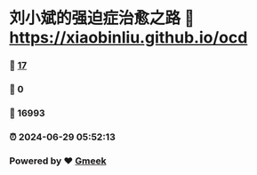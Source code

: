 # 刘小斌的强迫症治愈之路 :link: https://xiaobinliu.github.io/ocd 
### :page_facing_up: [17](https://xiaobinliu.github.io/ocd/tag.html) 
### :speech_balloon: 0 
### :hibiscus: 16993 
### :alarm_clock: 2024-06-29 05:52:13 
### Powered by :heart: [Gmeek](https://github.com/xiaobinliu/Gmeek)
